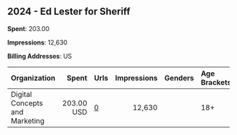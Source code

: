 ## 2024 - Ed Lester for Sheriff 
**Spent**: 203.00

**Impressions**: 12,630

**Billing Addresses**: US

|Organization|Spent|Urls|Impressions|Genders|Age Brackets|Country Codes|
|:---|---:|:---|---:|:---|:---|:---|
|Digital Concepts and Marketing|203.00 USD|[0](https://www.snap.com/political-ads/asset/68a88f828f098e860a4f241697bc12f4fa8930f97e369e0bdd7be236140992e5?mediaType=mp4)|12,630||18+|united states|

